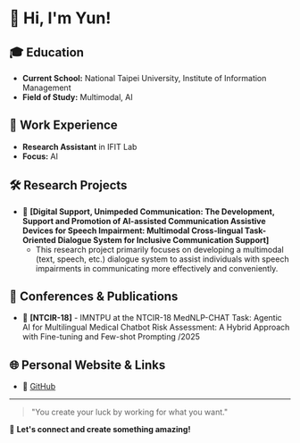 # 👋 Hi, I'm Yun!

## 🎓 Education
- **Current School:** National Taipei University, Institute of Information Management
- **Field of Study:** Multimodal, AI

## 💼 Work Experience
- **Research Assistant** in IFIT Lab
- **Focus:** AI

## 🛠 Research Projects
- 🔹 **[Digital Support, Unimpeded Communication: The Development, Support and Promotion of AI-assisted Communication Assistive Devices for Speech Impairment: Multimodal Cross-lingual Task-Oriented Dialogue System for Inclusive Communication Support]**   
    - This research project primarily focuses on developing a multimodal (text, speech, etc.) dialogue system to assist individuals with speech impairments in communicating more effectively and conveniently.

## 🎤 Conferences & Publications
- 📌 **[NTCIR-18]** - IMNTPU at the NTCIR-18 MedNLP-CHAT Task: Agentic AI for Multilingual Medical Chatbot Risk Assessment: A Hybrid Approach with Fine-tuning and Few-shot Prompting /2025


## 🌐 Personal Website & Links
- 🔗 [GitHub](https://yunwcy.github.io/)


---
> "You create your luck by working for what you want."

🌟 **Let's connect and create something amazing!**


<!--
**Yunwcy/Yunwcy** is a ✨ _special_ ✨ repository because its `README.md` (this file) appears on your GitHub profile.

Here are some ideas to get you started:

- 🔭 I’m currently working on ...
- 🌱 I’m currently learning ...
- 👯 I’m looking to collaborate on ...
- 🤔 I’m looking for help with ...
- 💬 Ask me about ...
- 📫 How to reach me: ...
- 😄 Pronouns: ...
- ⚡ Fun fact: ...
-->

